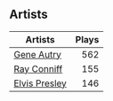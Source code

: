 ## Artists
Artists | Plays 
----- | -----: 
[Gene Autry](/artists/gene-autry-1800) | 562
[Ray Conniff](/artists/ray-conniff-104848) | 155
[Elvis Presley](/artists/elvis-presley-1014) | 146

